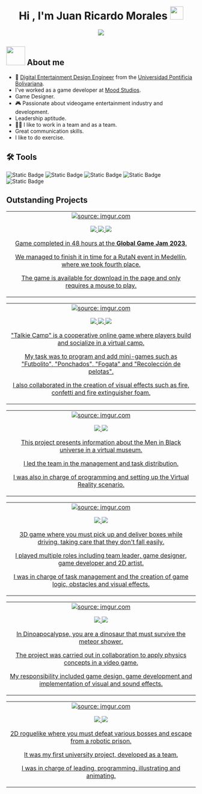 <h1 align="center">Hi , I'm Juan Ricardo Morales <img src="https://media.giphy.com/media/hvRJCLFzcasrR4ia7z/giphy.gif" width="35"></h1>
<p align="center">
  <a href="https://github.com/DenverCoder1/readme-typing-svg"><img src="https://readme-typing-svg.herokuapp.com?font=Time+New+Roman&color=%23C8BE25&size=25&center=true&vCenter=true&width=600&height=100&lines=Game+Developer;Game+Designer;Digital+Entertainment+Design+Engineer;Unity+C-sharp+expert;Always+learning+new+things"></a>
</p>

## <picture><img src = "https://github.com/7oSkaaa/7oSkaaa/blob/main/Images/about_me.gif?raw=true" width = 50px></picture> About me 
 <!-- <picture> <img align="right" src="https://github.com/7oSkaaa/7oSkaaa/blob/main/Images/Right_Side.gif?raw=true" width = 250px></picture>-->
- :school: [Digital Entertainment Design Engineer](https://www.upb.edu.co/es/pregrados/ingenieria-diseno-entretenimiento-medellin) from the [Universidad Pontificia Bolivariana](https://www.upb.edu.co/es/home).
- I've worked as a game developer at [Mood Studios](https://www.linkedin.com/company/mood-studios/about/).
-  Game Designer.
- 🎮 Passionate about videogame entertainment industry and development.
- Leadership aptitude.
- 🤜🤛 I like to work in a team and as a team.
- Great communication skills.
- I like to do exercise.
 
## 🛠️ Tools
![Static Badge](https://img.shields.io/badge/Unity-black?style=for-the-badge&logo=unity&color=red&link=https%3A%2F%2Funity.com%2Fes)
![Static Badge](https://img.shields.io/badge/github-black?style=for-the-badge&logo=github&color=purple&link=https%3A%2F%2Funity.com%2Fes)
![Static Badge](https://img.shields.io/badge/Photoshop-black?style=for-the-badge&logo=adobe%20photoshop&color=white&link=https%3A%2F%2Funity.com%2Fes)
![Static Badge](https://img.shields.io/badge/CShard-black?style=for-the-badge&logo=C%23&color=%23512BD4&link=https%3A%2F%2Funity.com%2Fes)
![Static Badge](https://img.shields.io/badge/Shotcut-black?style=for-the-badge&logo=Shotcut&color=%230B996E&link=https%3A%2F%2Funity.com%2Fes)

## Outstanding Projects
<!--  Babel Section-->

<table>
<tr>
<td width="50%">
<!-- <h3 align="center">Babel</h3>-->
<div align="center">
<a href="https://imgur.com/pow30Ho"><img src="https://i.imgur.com/pow30Ho.jpg" title="source: imgur.com" /></a>
<p>
<a href="https://github.com/Bleysiker/Babel" target="_blank">
<img src="https://img.shields.io/badge/CODE-ff9?style=for-the-badge&logo=github&logoColor=white&color=purple">
  
<a href="https://github.com/ArisGuimera/Android-Expert" target="_blank">
<img src="https://img.shields.io/badge/Preview-ff9?style=for-the-badge&logo=YouTube&logoColor=white&color=FF0000">
  
<a href="https://v3.globalgamejam.org/2023/games/babel-9" target="_blank">
<img src="https://img.shields.io/badge/GGJ_Page-ff9?style=for-the-badge&logoColor=white&color=fbfc40">
<p>
 Game completed in 48 hours at the <strong>Global Game Jam 2023</strong>.
  <p>
 We managed to finish it in time for a RutaN event in Medellín, where we took fourth place.
    <p>
 The game is available for download in the page and only requires a mouse to play.
</div>
</p>
</td>
  
<!--  Talkie Camp Section-->
<table>
<tr>
<td width="50%">
<!--<h3 align="center">Talkie Camp</h3>-->
<div align="center">
<a href="https://imgur.com/dCoossv"><img src="https://i.imgur.com/dCoossv.jpg" title="source: imgur.com" /></a>
<p>
<a href="https://github.com/mindfulentertainment/talkiecamp" target="_blank">
<img src="https://img.shields.io/badge/CODE-ff9?style=for-the-badge&logo=github&logoColor=white&color=purple">
  
<a href="https://www.instagram.com/talkie_camp?igshid=YmMyMTA2M2Y%3D" target="_blank">
<img src="https://img.shields.io/badge/Instagram-ff9?style=for-the-badge&logo=Instagram&logoColor=white&color=E4405F">
  
<a href="https://www.youtube.com/watch?v=hffULUaBp5Y" target="_blank">
<img src="https://img.shields.io/badge/Preview-ff9?style=for-the-badge&logo=YouTube&logoColor=white&color=FF0000">
  
<p>
"Talkie Camp" is a cooperative online game where players build and socialize in a virtual camp. 
  <p>
 My task was to program and add mini-games such as "Futbolito", "Ponchados", "Fogata" and "Recolección de pelotas".
  <p>
  I also collaborated in the creation of visual effects such as fire, confetti and fire extinguisher foam.
</div>
</p>
</td>

<!--  MIB Section-->
  <table>
<tr>
<td width="50%">
<!--<h3 align="center">Men In Black VR Museum</h3>-->
<div align="center">
<a href="https://imgur.com/SWCguRE"><img src="https://i.imgur.com/SWCguRE.jpg" title="source: imgur.com" /></a>
<p>
<a href="https://github.com/Bleysiker/Men-In-Black-VR-Museum" target="_blank">
<img src="https://img.shields.io/badge/CODE-ff9?style=for-the-badge&logo=github&logoColor=white&color=purple">
  
<a href="https://www.youtube.com/watch?v=Hd6g1vW4PI0" target="_blank">
<img src="https://img.shields.io/badge/Preview-ff9?style=for-the-badge&logo=YouTube&logoColor=white&color=FF0000">
  
<p>
This project presents information about the Men in Black universe in a virtual museum.
  <p>
I led the team in the management and task distribution. 
  <p>
 I was also in charge of programming and setting up the Virtual Reality scenario.
</div>
</p>
</td>

<!--  Delivery Journey Section-->
  <table>
<tr>
<td width="50%">
<!-- <h3 align="center">Delivery Journey</h3>-->
<div align="center">
<a href="https://imgur.com/TLHqYsX"><img src="https://i.imgur.com/TLHqYsX.jpg" title="source: imgur.com" /></a>
<p>
<a href="https://github.com/Bleysiker/DeliveryJourney" target="_blank">
<img src="https://img.shields.io/badge/CODE-ff9?style=for-the-badge&logo=github&logoColor=white&color=purple">
  
<a href="https://www.youtube.com/watch?v=9BaDQfRzFEk" target="_blank">
<img src="https://img.shields.io/badge/Preview-ff9?style=for-the-badge&logo=YouTube&logoColor=white&color=FF0000">
  
<p>
 3D game where you must pick up and deliver boxes while driving, taking care that they don't fall easily.
  <p>
  I played multiple roles including team leader, game designer, game developer and 2D artist. 
  <p>
 I was in charge of task management and the creation of game logic, obstacles and visual effects.
</div>
</p>
</td>
<!--  DinoApocalipsis Section-->
  <table>
<tr>
<td width="50%">
<!--<h3 align="center">DinoApocalipsis</h3>-->
<div align="center">
<a href="https://imgur.com/C8L0pA7"><img src="https://i.imgur.com/C8L0pA7.jpg" title="source: imgur.com" /></a>
<p>
<a href="https://github.com/Bleysiker/Dinoapocalipse" target="_blank">
<img src="https://img.shields.io/badge/CODE-ff9?style=for-the-badge&logo=github&logoColor=white&color=purple">
  
<a href="https://www.youtube.com/watch?v=jC1qCQVdq5s" target="_blank">
<img src="https://img.shields.io/badge/Preview-ff9?style=for-the-badge&logo=YouTube&logoColor=white&color=FF0000">
  
<p>
 In Dinoapocalypse, you are a dinosaur that must survive the meteor shower.
  <p>
The project was carried out in collaboration to apply physics concepts in a video game.
  <p>
My responsibility included game design, game development and implementation of visual and sound effects.
</div>
</p>
</td>
<!--  Hope for home Section-->
  <table>
<tr>
<td width="50%">
<!--<h3 align="center">Hope for Home</h3>-->
<div align="center">
<a href="https://imgur.com/E2xBL6n"><img src="https://i.imgur.com/E2xBL6n.jpg" title="source: imgur.com" /></a>
<p>
<a href="https://github.com/Bleysiker/HopeForHome" target="_blank">
<img src="https://img.shields.io/badge/Game-ff9?style=for-the-badge&logo=github&logoColor=white&color=purple">
  
<a href="https://www.youtube.com/watch?v=d5SOfMbSL2U" target="_blank">
<img src="https://img.shields.io/badge/Preview-ff9?style=for-the-badge&logo=YouTube&logoColor=white&color=FF0000">
  
<p>
2D roguelike where you must defeat various bosses and escape from a robotic prison.
  <p>
 It was my first university project, developed as a team.
  <p>
 I was in charge of leading, programming, illustrating and animating. 
</div>
</p>
</td>
<!--
**Bleysiker/Bleysiker** is a ✨ _special_ ✨ repository because its `README.md` (this file) appears on your GitHub profile.

Here are some ideas to get you started:

- 🔭 I’m currently working on ...
- 🌱 I’m currently learning ...
- 👯 I’m looking to collaborate on ...
- 🤔 I’m looking for help with ...
- 💬 Ask me about ...
- 📫 How to reach me: ...
- 😄 Pronouns: ...
- ⚡ Fun fact: ...
-->
